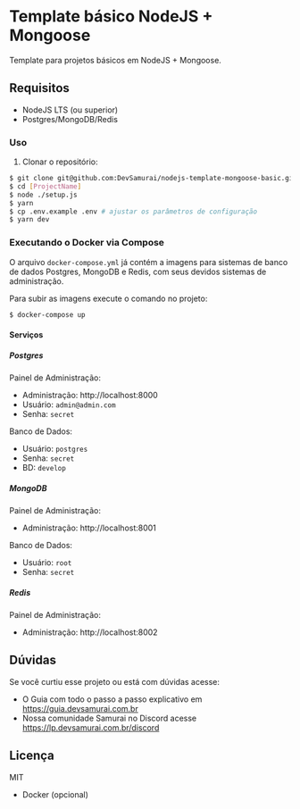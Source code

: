 # Template básico NodeJS + Mongoose

Template para projetos básicos em NodeJS + Mongoose.

## Requisitos

- NodeJS LTS (ou superior)
- Postgres/MongoDB/Redis

### Uso

1. Clonar o repositório:

```sh
$ git clone git@github.com:DevSamurai/nodejs-template-mongoose-basic.git [ProjectName]
$ cd [ProjectName]
$ node ./setup.js
$ yarn
$ cp .env.example .env # ajustar os parâmetros de configuração
$ yarn dev
```

### Executando o Docker via Compose

O arquivo `docker-compose.yml` já contém a imagens para sistemas de banco de dados Postgres, MongoDB e Redis, com seus devidos sistemas de administração.

Para subir as imagens execute o comando no projeto:

```bash
$ docker-compose up
```

#### Serviços

##### Postgres

Painel de Administração:

* Administração: http://localhost:8000
* Usuário: `admin@admin.com`
* Senha: `secret`

Banco de Dados:

* Usuário: `postgres`
* Senha: `secret`
* BD: `develop`

##### MongoDB

Painel de Administração:

* Administração: http://localhost:8001

Banco de Dados:

* Usuário: `root`
* Senha: `secret`

##### Redis

Painel de Administração:

* Administração: http://localhost:8002

## Dúvidas

Se você curtiu esse projeto ou está com dúvidas acesse:

* O Guia com todo o passo a passo explicativo em https://guia.devsamurai.com.br
* Nossa comunidade Samurai no Discord acesse https://lp.devsamurai.com.br/discord

## Licença

MIT

- Docker (opcional)
